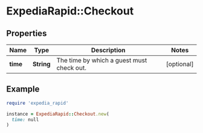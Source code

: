 # ExpediaRapid::Checkout

## Properties

| Name | Type | Description | Notes |
| ---- | ---- | ----------- | ----- |
| **time** | **String** | The time by which a guest must check out. | [optional] |

## Example

```ruby
require 'expedia_rapid'

instance = ExpediaRapid::Checkout.new(
  time: null
)
```

